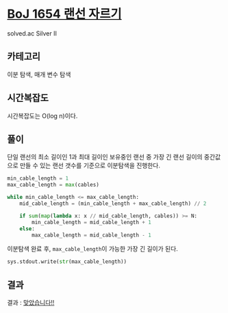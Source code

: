 # [BoJ 1654 랜선 자르기](https://www.acmicpc.net/problem/1654)

solved.ac Silver II

## 카테고리

이분 탐색, 매개 변수 탐색

## 시간복잡도

시간복잡도는 O(log n)이다.

## 풀이

단일 랜선의 최소 길이인 1과 최대 길이인 보유중인 랜선 중 가장 긴 랜선 길이의 중간값으로 만들 수 있는 랜선 갯수를 기준으로 이분탐색을 진행한다.

```python
min_cable_length = 1
max_cable_length = max(cables)

while min_cable_length <= max_cable_length:
    mid_cable_length = (min_cable_length + max_cable_length) // 2

    if sum(map(lambda x: x // mid_cable_length, cables)) >= N:
        min_cable_length = mid_cable_length + 1
    else:
        max_cable_length = mid_cable_length - 1
```

이분탐색 완료 후, `max_cable_length`이 가능한 가장 긴 길이가 된다.

```python
sys.stdout.write(str(max_cable_length))
```

## 결과

결과 : [맞았습니다!!](http://boj.kr/5e7672c1c5a54411a1ea45eba4561e6f)